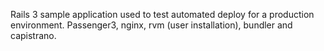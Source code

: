 Rails 3 sample application used to test automated deploy for a production environment.
Passenger3, nginx, rvm (user installation), bundler and capistrano.
